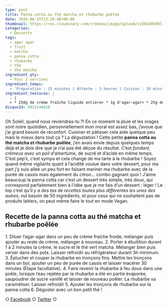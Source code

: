 ```yaml
---
type: post
title: Panna cotta au thé matcha et rhubarbe poêlée
date: 2016-06-15T13:26:40+00:00
thumbnail: https://res.cloudinary.com/crokmou/image/upload/v1501605997/panna-cotta-the-matcha-rhubarbe-poelee-crokmou-blog-culinaire-73x110_ixckzp.jpg
categories: 
  - Desserts
tags: 
  - agar agar
  - fruit
  - matcha
  - panna cotta
  - rhubarbe
  - thé
  - the matcha
ingredient_qty: 
  - Pour 2 verrines
ingredient_temps: 
  - 'Préparation : 15 minutes | Attente : 3 heures | Cuisson : 10 minutes'
ingredient_textarea: |
  - |
  > * 250g de crème fraîche liquide entière> * 1g d'agar-agar> * 25g de sucre> * 1 càs de thé vert matcha> * rhubarbe> * sucre vanillé> * purée de cassis (facultatif)
disqusId: 4912144010
---
```


Oh Soleil, quand nous reviendras-tu ?! En ce moment la pluie et les orages sont notre quotidien, personnellement mon moral est assez bas, j’avoue que j’ai grand besoin de réconfort. Cuisiner et pâtisser cela aide quelque peu mais le mieux dans tout ça ? La dégustation ! Cette petite **panna cotta au thé matcha et rhubarbe poêlée**, j’en avais envie depuis quelques temps déjà et je dois dire que je n’ai pas été déçue du résultat. C’est _fondant, crémeux avec un poil d’amertume_, de sucré et d’acide en même temps. C’est pep’s, c’est sympa et cela change de ma tarte à la rhubarbe ! Soyez quand même vigilants quant à l’acidité voulue dans votre dessert, pour ma part j’y suis allée un peu fort en faisant mariner ma rhubarbe avec de la purée de cassis mais également du citron… combo gagnant quoi ! J’aime beaucoup la panna cotta car c’est un dessert très simple, très doux, qui correspond parfaitement bien à l’idée que je me fais d’un dessert : léger ! Le top c’est qu’_il y a des tas de recettes toutes plus différentes les unes des autres_, nul besoin de 50 ingrédients, et pour ceux qui ne souhaitent pas de produits laitiers, on peut même faire le tout en mode Vegan.  

## **Recette de la panna cotta au thé matcha et rhubarbe poêlée**

1\. Diluer l’agar-agar dans un peu de crème fraiche froide, mélanger puis ajouter au reste de crème, mélanger à nouveau. 2\. Porter à ébullition durant 1 à 2 minutes la crème, le sucre et le thé vert matcha. Mélanger bien puis verser dans des pots. Laisser refroidir au réfrigérateur durant 3h minimum. 3\. Éplucher et couper la rhubarbe en tronçons fins. Mettre les tronçons dans un bol, ajouter un peu de purée de cassis et laisser macérer 30 minutes (Étape facultative). 4\. Faire revenir la rhubarbe à feu doux dans une poêle, lorsque l’eau rejetée par la rhubarbe a été en partie évaporée, saupoudrer de sucre vanillé et laisser de nouveau poêler. La rhubarbe va caraméliser. Laisser refroidir 5\. Ajouter les tronçons de rhubarbe sur la panna cotta 6\. Déguster avec un bon petit thé !  

○ [Facebook](https://www.facebook.com/crokmou.blog) ○ [Twitter](https://twitter.com/Crokmou) ○